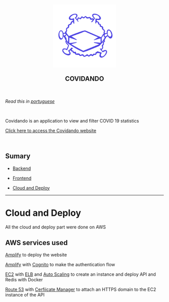 <h3 align="center">
  <img src="./frontend/public/covidando-logo-blue.png" width="200" height="200" />

  <p style="font-size: 20px; font-weight: bold">COVIDANDO</p>
</h3>

<br />

*Read this in [portuguese](https://github.com/KauaLimaMartins/Tec4You-Development-Test/blob/master/README.pt.md)*

<br />

Covidando is an application to view and filter COVID 19 statistics


[Click here to access the Covidando website](https://master.dkns4bwsivz.amplifyapp.com/) 

<br />

## Sumary

- [Backend](https://github.com/KauaLimaMartins/Tec4You-Development-Test/blob/master/api/README.md)

- [Frontend](https://github.com/KauaLimaMartins/Tec4You-Development-Test/blob/master/frontend/README.md)

- [Cloud and Deploy](#cloud-and-deploy)

---

# Cloud and Deploy

All the cloud and deploy part were done on AWS

## AWS services used

[Amplify](https://aws.amazon.com/pt/amplify/) to deploy the website

[Amplify](https://aws.amazon.com/pt/amplify/) with [Cognito](https://aws.amazon.com/pt/cognito/) to make the authentication flow

[EC2](https://aws.amazon.com/pt/ec2/) with [ELB](https://aws.amazon.com/pt/elasticloadbalancing/) and [Auto Scaling](https://aws.amazon.com/pt/autoscaling/) to create an instance and deploy API and Redis with Docker

[Route 53](https://aws.amazon.com/pt/route53/) with [Cerfiicate Manager](https://aws.amazon.com/pt/certificate-manager/) to attach an HTTPS domain to the EC2 instance of the API

